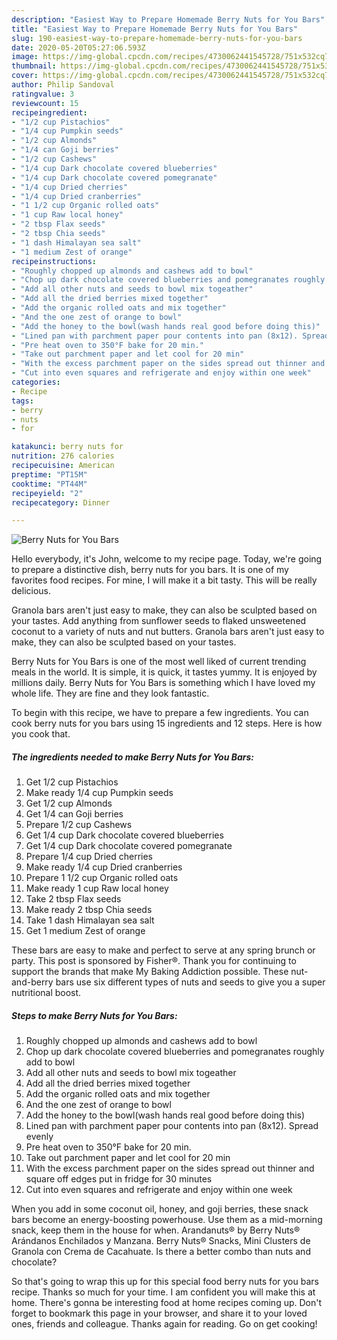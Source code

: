 ```yaml
---
description: "Easiest Way to Prepare Homemade Berry Nuts for You Bars"
title: "Easiest Way to Prepare Homemade Berry Nuts for You Bars"
slug: 190-easiest-way-to-prepare-homemade-berry-nuts-for-you-bars
date: 2020-05-20T05:27:06.593Z
image: https://img-global.cpcdn.com/recipes/4730062441545728/751x532cq70/berry-nuts-for-you-bars-recipe-main-photo.jpg
thumbnail: https://img-global.cpcdn.com/recipes/4730062441545728/751x532cq70/berry-nuts-for-you-bars-recipe-main-photo.jpg
cover: https://img-global.cpcdn.com/recipes/4730062441545728/751x532cq70/berry-nuts-for-you-bars-recipe-main-photo.jpg
author: Philip Sandoval
ratingvalue: 3
reviewcount: 15
recipeingredient:
- "1/2 cup Pistachios"
- "1/4 cup Pumpkin seeds"
- "1/2 cup Almonds"
- "1/4 can Goji berries"
- "1/2 cup Cashews"
- "1/4 cup Dark chocolate covered blueberries"
- "1/4 cup Dark chocolate covered pomegranate"
- "1/4 cup Dried cherries"
- "1/4 cup Dried cranberries"
- "1 1/2 cup Organic rolled oats"
- "1 cup Raw local honey"
- "2 tbsp Flax seeds"
- "2 tbsp Chia seeds"
- "1 dash Himalayan sea salt"
- "1 medium Zest of orange"
recipeinstructions:
- "Roughly chopped up almonds and cashews add to bowl"
- "Chop up dark chocolate covered blueberries and pomegranates roughly add to bowl"
- "Add all other nuts and seeds to bowl mix togeather"
- "Add all the dried berries mixed together"
- "Add the organic rolled oats and mix together"
- "And the one zest of orange to bowl"
- "Add the honey to the bowl(wash hands real good before doing this)"
- "Lined pan with parchment paper pour contents into pan (8x12). Spread evenly"
- "Pre heat oven to 350°F bake for 20 min."
- "Take out parchment paper and let cool for 20 min"
- "With the excess parchment paper on the sides spread out thinner and square off edges put in fridge for 30 minutes"
- "Cut into even squares and refrigerate and enjoy within one week"
categories:
- Recipe
tags:
- berry
- nuts
- for

katakunci: berry nuts for 
nutrition: 276 calories
recipecuisine: American
preptime: "PT15M"
cooktime: "PT44M"
recipeyield: "2"
recipecategory: Dinner

---
```



![Berry Nuts for You Bars](https://img-global.cpcdn.com/recipes/4730062441545728/751x532cq70/berry-nuts-for-you-bars-recipe-main-photo.jpg)

Hello everybody, it's John, welcome to my recipe page. Today, we're going to prepare a distinctive dish, berry nuts for you bars. It is one of my favorites food recipes. For mine, I will make it a bit tasty. This will be really delicious.

Granola bars aren&#39;t just easy to make, they can also be sculpted based on your tastes. Add anything from sunflower seeds to flaked unsweetened coconut to a variety of nuts and nut butters. Granola bars aren&#39;t just easy to make, they can also be sculpted based on your tastes.

Berry Nuts for You Bars is one of the most well liked of current trending meals in the world. It is simple, it is quick, it tastes yummy. It is enjoyed by millions daily. Berry Nuts for You Bars is something which I have loved my whole life. They are fine and they look fantastic.


To begin with this recipe, we have to prepare a few ingredients. You can cook berry nuts for you bars using 15 ingredients and 12 steps. Here is how you cook that.

<!--inarticleads1-->

##### The ingredients needed to make Berry Nuts for You Bars:

1. Get 1/2 cup Pistachios
1. Make ready 1/4 cup Pumpkin seeds
1. Get 1/2 cup Almonds
1. Get 1/4 can Goji berries
1. Prepare 1/2 cup Cashews
1. Get 1/4 cup Dark chocolate covered blueberries
1. Get 1/4 cup Dark chocolate covered pomegranate
1. Prepare 1/4 cup Dried cherries
1. Make ready 1/4 cup Dried cranberries
1. Prepare 1 1/2 cup Organic rolled oats
1. Make ready 1 cup Raw local honey
1. Take 2 tbsp Flax seeds
1. Make ready 2 tbsp Chia seeds
1. Take 1 dash Himalayan sea salt
1. Get 1 medium Zest of orange


These bars are easy to make and perfect to serve at any spring brunch or party. This post is sponsored by Fisher®. Thank you for continuing to support the brands that make My Baking Addiction possible. These nut-and-berry bars use six different types of nuts and seeds to give you a super nutritional boost. 

<!--inarticleads2-->

##### Steps to make Berry Nuts for You Bars:

1. Roughly chopped up almonds and cashews add to bowl
1. Chop up dark chocolate covered blueberries and pomegranates roughly add to bowl
1. Add all other nuts and seeds to bowl mix togeather
1. Add all the dried berries mixed together
1. Add the organic rolled oats and mix together
1. And the one zest of orange to bowl
1. Add the honey to the bowl(wash hands real good before doing this)
1. Lined pan with parchment paper pour contents into pan (8x12). Spread evenly
1. Pre heat oven to 350°F bake for 20 min.
1. Take out parchment paper and let cool for 20 min
1. With the excess parchment paper on the sides spread out thinner and square off edges put in fridge for 30 minutes
1. Cut into even squares and refrigerate and enjoy within one week


When you add in some coconut oil, honey, and goji berries, these snack bars become an energy-boosting powerhouse. Use them as a mid-morning snack, keep them in the house for when. Arandanuts® by Berry Nuts® Arándanos Enchilados y Manzana. Berry Nuts® Snacks, Mini Clusters de Granola con Crema de Cacahuate. Is there a better combo than nuts and chocolate? 

So that's going to wrap this up for this special food berry nuts for you bars recipe. Thanks so much for your time. I am confident you will make this at home. There's gonna be interesting food at home recipes coming up. Don't forget to bookmark this page in your browser, and share it to your loved ones, friends and colleague. Thanks again for reading. Go on get cooking!
